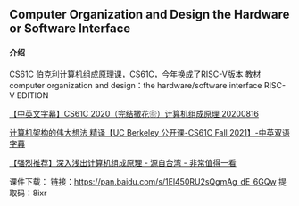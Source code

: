 ## Computer Organization and Design the Hardware or Software Interface

#### 介绍
[CS61C](https://cs61c.org) 伯克利计算机组成原理课，CS61C，今年换成了RISC-V版本 教材computer organization and design：the hardware/software interface RISC-V EDITION

[【中英文字幕】CS61C 2020（完结撒花❀）计算机组成原理 20200816](https://www.bilibili.com/video/BV1fC4y147iZ)

[计算机架构的伟大想法 精译【UC Berkeley 公开课-CS61C Fall 2021】-中英双语字幕](https://www.bilibili.com/video/BV1Lu411X7u7)

[【强烈推荐】深入浅出计算机组成原理 - 源自台湾 - 非常值得一看](https://www.bilibili.com/video/BV1554y1s7LS/)

课件下载：
链接：https://pan.baidu.com/s/1El450RU2sQgmAg_dE_6GQw  提取码：8ixr

